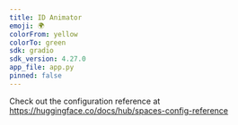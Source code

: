 ```yaml
---
title: ID Animator
emoji: 🌍
colorFrom: yellow
colorTo: green
sdk: gradio
sdk_version: 4.27.0
app_file: app.py
pinned: false
---
```


Check out the configuration reference at https://huggingface.co/docs/hub/spaces-config-reference
